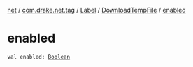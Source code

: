 [net](../../../index.md) / [com.drake.net.tag](../../index.md) / [Label](../index.md) / [DownloadTempFile](index.md) / [enabled](./enabled.md)

# enabled

`val enabled: `[`Boolean`](https://kotlinlang.org/api/latest/jvm/stdlib/kotlin/-boolean/index.html)